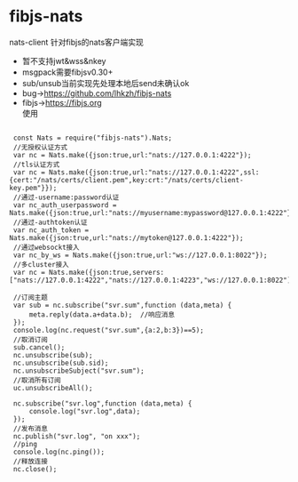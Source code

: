 # fibjs-nats
nats-client 针对fibjs的nats客户端实现  

 * 暂不支持jwt&wss&nkey    
 * msgpack需要fibjsv0.30+    
 * sub/unsub当前实现先处理本地后send未确认ok    
 * bug->https://github.com/lhkzh/fibjs-nats   
 * fibjs->https://fibjs.org    
 使用  
<pre>
<code>
 const Nats = require("fibjs-nats").Nats;  
 //无授权认证方式
 var nc = Nats.make({json:true,url:"nats://127.0.0.1:4222"});    
 //tls认证方式
 var nc = Nats.make({json:true,url:"nats://127.0.0.1:4222",ssl:{cert:"/nats/certs/client.pem",key:crt:"/nats/certs/client-key.pem"}});  
 //通过-username:password认证
 var nc_auth_userpassword = Nats.make({json:true,url:"nats://myusername:mypassword@127.0.0.1:4222"});  
 //通过-authtoken认证
 var nc_auth_token = Nats.make({json:true,url:"nats://mytoken@127.0.0.1:4222"});  
 //通过websockt接入  
 var nc_by_ws = Nats.make({json:true,url:"ws://127.0.0.1:8022"});    
 //多cluster接入    
 var nc = Nats.make({json:true,servers:["nats://127.0.0.1:4222","nats://127.0.0.1:4223","ws://127.0.0.1:8022"]});     
  
 //订阅主题 
 var sub = nc.subscribe("svr.sum",function (data,meta) {  
     meta.reply(data.a+data.b);  //响应消息
 });      
 console.log(nc.request("svr.sum",{a:2,b:3})==5);      
 //取消订阅
 sub.cancel();    
 nc.unsubscribe(sub);    
 nc.unsubscribe(sub.sid);    
 nc.unsubscribeSubject("svr.sum");    
 //取消所有订阅
 uc.unsubscribeAll();    
 
 nc.subscribe("svr.log",function (data,meta) {  
     console.log("svr.log",data);
 });  
 //发布消息
 nc.publish("svr.log", "on xxx");    
 //ping
 console.log(nc.ping());    
 //释放连接
 nc.close();
</code>
</pre> 

 
 